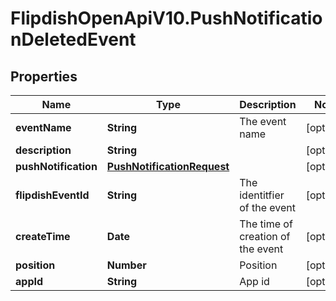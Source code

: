 # FlipdishOpenApiV10.PushNotificationDeletedEvent

## Properties
Name | Type | Description | Notes
------------ | ------------- | ------------- | -------------
**eventName** | **String** | The event name | [optional] 
**description** | **String** |  | [optional] 
**pushNotification** | [**PushNotificationRequest**](PushNotificationRequest.md) |  | [optional] 
**flipdishEventId** | **String** | The identitfier of the event | [optional] 
**createTime** | **Date** | The time of creation of the event | [optional] 
**position** | **Number** | Position | [optional] 
**appId** | **String** | App id | [optional] 



